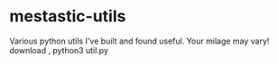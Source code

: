 # mestastic-utils
Various python utils I've built and found useful.  Your milage may vary!
download , python3 util.py 
